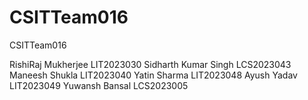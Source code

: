 # CSITTeam016
CSITTeam016


RishiRaj Mukherjee LIT2023030
Sidharth Kumar Singh LCS2023043
Maneesh Shukla LIT2023040
Yatin Sharma LIT2023048
Ayush Yadav LIT2023049
Yuwansh Bansal LCS2023005
